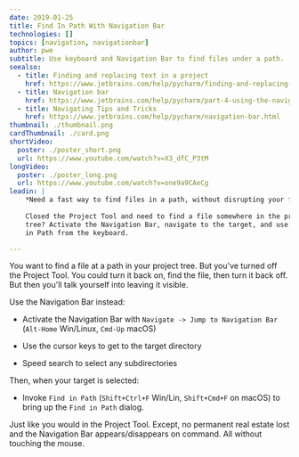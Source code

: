 ```yaml
---
date: 2019-01-25
title: Find In Path With Navigation Bar
technologies: []
topics: [navigation, navigationbar]
author: pwe
subtitle: Use keyboard and Navigation Bar to find files under a path.
seealso:
  - title: Finding and replacing text in a project
    href: https://www.jetbrains.com/help/pycharm/finding-and-replacing-text-in-project.html
  - title: Navigation bar
    href: https://www.jetbrains.com/help/pycharm/part-4-using-the-navigation-bar.html
  - title: Navigating Tips and Tricks
    href: https://www.jetbrains.com/help/pycharm/navigation-bar.html
thumbnail: ./thumbnail.png
cardThumbnail: ./card.png
shortVideo:
  poster: ./poster_short.png
  url: https://www.youtube.com/watch?v=X3_dfC_P3tM
longVideo:
  poster: ./poster_long.png
  url: https://www.youtube.com/watch?v=one9a9CAeCg
leadin: |
    *Need a fast way to find files in a path, without disrupting your flow?*
  
    Closed the Project Tool and need to find a file somewhere in the project 
    tree? Activate the Navigation Bar, navigate to the target, and use Find 
    in Path from the keyboard.

---
```


You want to find a file at a path in your project tree. But you've turned 
off the Project Tool. You could turn it back on, find the file, then 
turn it back off. But then you'll talk yourself into leaving it visible.

Use the Navigation Bar instead:

- Activate the Navigation Bar with 
`Navigate -> Jump to Navigation Bar` (`Alt-Home` Win/Linux, 
`Cmd-Up` macOS)

- Use the cursor keys to get to the target directory

- Speed search to select any subdirectories

Then, when your target is selected:

- Invoke `Find in Path` (`Shift+Ctrl+F` Win/Lin, `Shift+Cmd+F` on macOS) 
to bring up the `Find in Path` dialog.

Just like you would in the Project Tool. Except, no permanent real estate 
lost and the Navigation Bar appears/disappears on command. All without 
touching the mouse.
